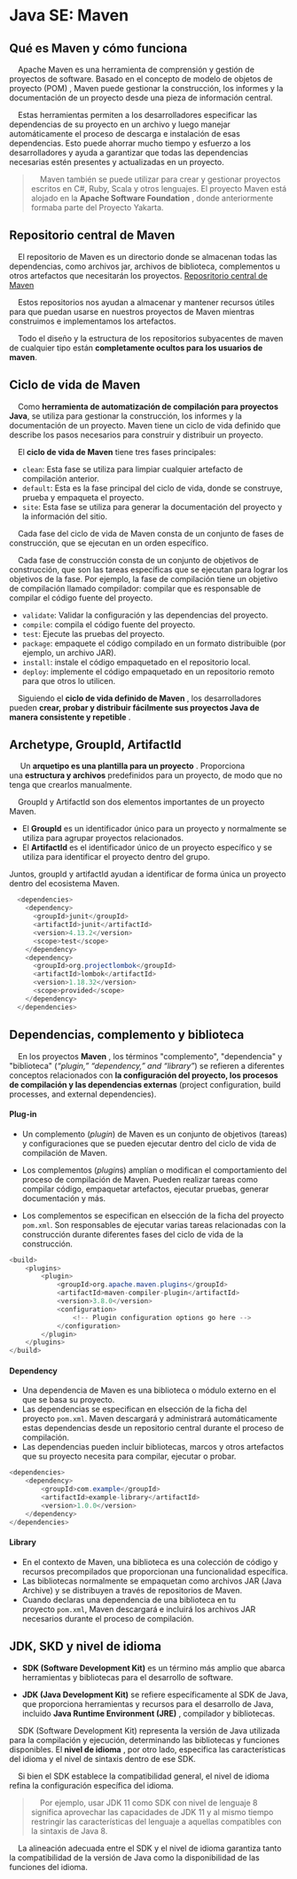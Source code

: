 # Java SE: Maven

## Qué es Maven y cómo funciona

    Apache Maven es una herramienta de comprensión y gestión de proyectos de software. Basado en el concepto de modelo de objetos de proyecto (POM) , Maven puede gestionar la construcción, los informes y la documentación de un proyecto desde una pieza de información central.

    Estas herramientas permiten a los desarrolladores especificar las dependencias de su proyecto en un archivo y luego manejar automáticamente el proceso de descarga e instalación de esas dependencias. Esto puede ahorrar mucho tiempo y esfuerzo a los desarrolladores y ayuda a garantizar que todas las dependencias necesarias estén presentes y actualizadas en un proyecto.

>     Maven también se puede utilizar para crear y gestionar proyectos escritos en C#, Ruby, Scala y otros lenguajes. El proyecto Maven está alojado en la **Apache Software Foundation** , donde anteriormente formaba parte del Proyecto Yakarta.

## Repositorio central de Maven

    El repositorio de Maven es un directorio donde se almacenan todas las dependencias, como archivos jar, archivos de biblioteca, complementos u otros artefactos que necesitarán los proyectos. [Reposritorio central de Maven](https://mvnrepository.com/)

    Estos repositorios nos ayudan a almacenar y mantener recursos útiles para que puedan usarse en nuestros proyectos de Maven mientras construimos e implementamos los artefactos.

    Todo el diseño y la estructura de los repositorios subyacentes de maven de cualquier tipo están **completamente ocultos para los usuarios de maven**.

## Ciclo de vida de Maven

    Como **herramienta de automatización de compilación para proyectos Java**, se utiliza para gestionar la construcción, los informes y la documentación de un proyecto. Maven tiene un ciclo de vida definido que describe los pasos necesarios para construir y distribuir un proyecto.

    El **ciclo de vida de Maven** tiene tres fases principales:

* `clean`: Esta fase se utiliza para limpiar cualquier artefacto de compilación anterior.
* `default`: Esta es la fase principal del ciclo de vida, donde se construye, prueba y empaqueta el proyecto.
* `site`: Esta fase se utiliza para generar la documentación del proyecto y la información del sitio.

    Cada fase del ciclo de vida de Maven consta de un conjunto de fases de construcción, que se ejecutan en un orden específico.

    Cada fase de construcción consta de un conjunto de objetivos de construcción, que son las tareas específicas que se ejecutan para lograr los objetivos de la fase. Por ejemplo, la fase de compilación tiene un objetivo de compilación llamado compilador: compilar que es responsable de compilar el código fuente del proyecto.

* `validate`: Validar la configuración y las dependencias del proyecto.
* `compile`: compila el código fuente del proyecto.
* `test`: Ejecute las pruebas del proyecto.
* `package`: empaquete el código compilado en un formato distribuible (por ejemplo, un archivo JAR).
* `install`: instale el código empaquetado en el repositorio local.
* `deploy`: implemente el código empaquetado en un repositorio remoto para que otros lo utilicen.

    Siguiendo el **ciclo de vida definido de Maven** , los desarrolladores pueden **crear, probar y distribuir fácilmente sus proyectos Java de manera consistente y repetible** .

## Archetype, GroupId, ArtifactId

      Un **arquetipo es una plantilla para un proyecto** . Proporciona una **estructura y archivos** predefinidos para un proyecto, de modo que no tenga que crearlos manualmente.

    GroupId y ArtifactId son dos elementos importantes de un proyecto Maven.

* El **GroupId** es un identificador único para un proyecto y normalmente se utiliza para agrupar proyectos relacionados.
* El **ArtifactId** es el identificador único de un proyecto específico y se utiliza para identificar el proyecto dentro del grupo.

Juntos, groupId y artifactId ayudan a identificar de forma única un proyecto dentro del ecosistema Maven.

```java
  <dependencies>
    <dependency>
      <groupId>junit</groupId>
      <artifactId>junit</artifactId>
      <version>4.13.2</version>
      <scope>test</scope>
    </dependency>
    <dependency>
      <groupId>org.projectlombok</groupId>
      <artifactId>lombok</artifactId>
      <version>1.18.32</version>
      <scope>provided</scope>
    </dependency>
  </dependencies>
```

## Dependencias, complemento y biblioteca

    En los proyectos **Maven** , los términos "complemento", "dependencia" y "biblioteca" (*“plugin,” “dependency,” and “library”*) se refieren a diferentes conceptos relacionados con **la configuración del proyecto, los procesos de compilación y las dependencias externas** (project configuration, build processes, and external dependencies).

#### Plug-in

* Un complemento (*plugin*) de Maven es un conjunto de objetivos (tareas) y configuraciones que se pueden ejecutar dentro del ciclo de vida de compilación de Maven.

* Los complementos (*plugin*s) amplían o modifican el comportamiento del proceso de compilación de Maven. Pueden realizar tareas como compilar código, empaquetar artefactos, ejecutar pruebas, generar documentación y más.

* Los complementos se especifican en elsección de la ficha del proyecto `pom.xml`. Son responsables de ejecutar varias tareas relacionadas con la construcción durante diferentes fases del ciclo de vida de la construcción.

```java
<build>
    <plugins>
        <plugin>
            <groupId>org.apache.maven.plugins</groupId>
            <artifactId>maven-compiler-plugin</artifactId>
            <version>3.8.0</version>
            <configuration>
                <!-- Plugin configuration options go here -->
            </configuration>
        </plugin>
    </plugins>
</build>
```

#### Dependency

* Una dependencia de Maven es una biblioteca o módulo externo en el que se basa su proyecto.
* Las dependencias se especifican en elsección de la ficha del proyecto `pom.xml`. Maven descargará y administrará automáticamente estas dependencias desde un repositorio central durante el proceso de compilación.
* Las dependencias pueden incluir bibliotecas, marcos y otros artefactos que su proyecto necesita para compilar, ejecutar o probar.

```java
<dependencies>
    <dependency>
        <groupId>com.example</groupId>
        <artifactId>example-library</artifactId>
        <version>1.0.0</version>
    </dependency>
</dependencies>
```

#### Library

* En el contexto de Maven, una biblioteca es una colección de código y recursos precompilados que proporcionan una funcionalidad específica.
* Las bibliotecas normalmente se empaquetan como archivos JAR (Java Archive) y se distribuyen a través de repositorios de Maven.
* Cuando declaras una dependencia de una biblioteca en tu proyecto `pom.xml`, Maven descargará e incluirá los archivos JAR necesarios durante el proceso de compilación.

## JDK, SKD y nivel de idioma

* **SDK (Software Development Kit)** es un término más amplio que abarca herramientas y bibliotecas para el desarrollo de software.

* **JDK (Java Development Kit)** se refiere específicamente al SDK de Java, que proporciona herramientas y recursos para el desarrollo de Java, incluido **Java Runtime Environment (JRE)** , compilador y bibliotecas.

    SDK (Software Development Kit) representa la versión de Java utilizada para la compilación y ejecución, determinando las bibliotecas y funciones disponibles. El **nivel de idioma** , por otro lado, especifica las características del idioma y el nivel de sintaxis dentro de ese SDK.

    Si bien el SDK establece la compatibilidad general, el nivel de idioma refina la configuración específica del idioma.

>     Por ejemplo, usar JDK 11 como SDK con nivel de lenguaje 8 significa aprovechar las capacidades de JDK 11 y al mismo tiempo restringir las características del lenguaje a aquellas compatibles con la sintaxis de Java 8.

    La alineación adecuada entre el SDK y el nivel de idioma garantiza tanto la compatibilidad de la versión de Java como la disponibilidad de las funciones del idioma.